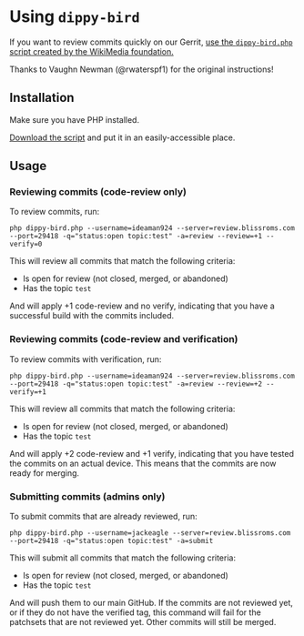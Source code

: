 # Using `dippy-bird`

If you want to review commits quickly on our Gerrit, [use the `dippy-bird.php` script created by the WikiMedia foundation.](https://github.com/wikimedia/mediawiki-tools-dippybird/blob/master/dippy-bird.php)

Thanks to Vaughn Newman (@rwaterspf1) for the original instructions!

## Installation

Make sure you have PHP installed.

[Download the script](https://github.com/wikimedia/mediawiki-tools-dippybird/blob/master/dippy-bird.php) and put it in an easily-accessible place.

## Usage

### Reviewing commits (code-review only)

To review commits, run:

    php dippy-bird.php --username=ideaman924 --server=review.blissroms.com --port=29418 -q="status:open topic:test" -a=review --review=+1 --verify=0

This will review all commits that match the following criteria:

 - Is open for review (not closed, merged, or abandoned)
 - Has the topic `test`

And will apply +1 code-review and no verify, indicating that you have a successful build with the commits included.

### Reviewing commits (code-review and verification)

To review commits with verification, run:

    php dippy-bird.php --username=ideaman924 --server=review.blissroms.com --port=29418 -q="status:open topic:test" -a=review --review=+2 --verify=+1

This will review all commits that match the following criteria:

 - Is open for review (not closed, merged, or abandoned)
 - Has the topic `test`

And will apply +2 code-review and +1 verify, indicating that you have tested the commits on an actual device. This means that the commits are now ready for merging.

### Submitting commits (admins only)

To submit commits that are already reviewed, run:

    php dippy-bird.php --username=jackeagle --server=review.blissroms.com --port=29418 -q="status:open topic:test" -a=submit

This will submit all commits that match the following criteria:

 - Is open for review (not closed, merged, or abandoned)
 - Has the topic `test`

And will push them to our main GitHub. If the commits are not reviewed yet, or if they do not have the verified tag, this command will fail for the patchsets that are not reviewed yet. Other commits will still be merged.